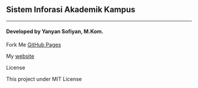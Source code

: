 ## Sistem Inforasi Akademik Kampus
---
#### Developed by Yanyan Sofiyan, M.Kom.


Fork Me [GitHub Pages](https://github.com/yysofiyan)

My [website](https://yanyan-sofiyan.com)

License

This project under MIT License